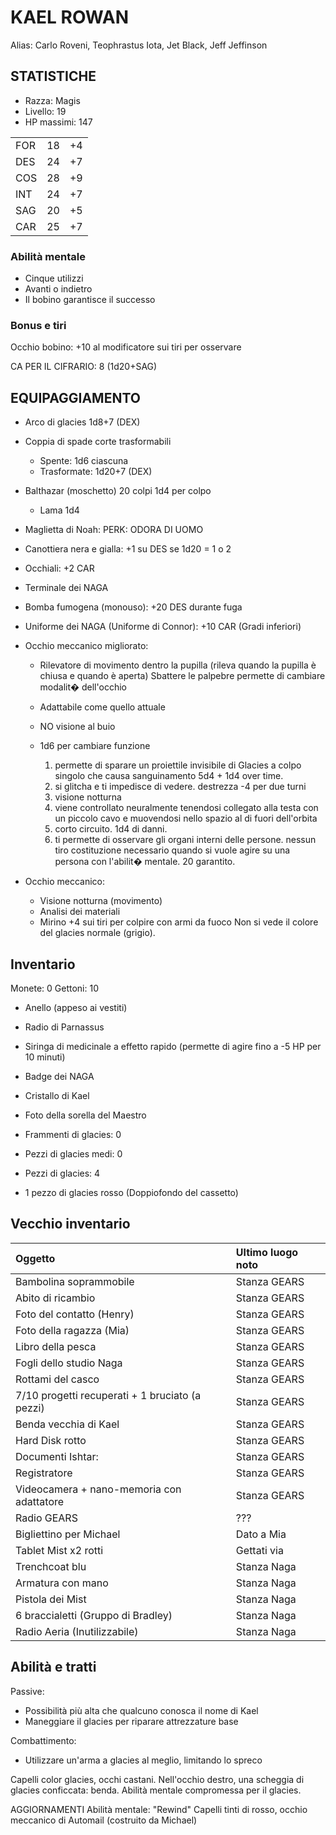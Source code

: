 # KAEL ROWAN
Alias:  Carlo Roveni, Teophrastus Iota, Jet Black, Jeff Jeffinson

## STATISTICHE
 * Razza:	Magis
 * Livello: 19
 * HP massimi: 147

| | | |
|-|-|-|
| FOR | 18 | +4 |
| DES | 24 | +7 |
| COS | 28 | +9 |
| INT | 24 | +7 |
| SAG | 20 | +5 |
| CAR | 25 | +7 |

### Abilità mentale
 * Cinque utilizzi
 * Avanti o indietro
 * Il bobino garantisce il successo

### Bonus e tiri
Occhio bobino: +10 al modificatore sui tiri per osservare

CA PER IL CIFRARIO: 8 (1d20+SAG)

## EQUIPAGGIAMENTO
* Arco di glacies			1d8+7 (DEX)
* Coppia di spade corte trasformabili
    * Spente: 				1d6 ciascuna
    * Trasformate:			1d20+7 (DEX)
* Balthazar (moschetto) 20 colpi	1d4 per colpo
    * Lama	 			1d4



* Maglietta di Noah: PERK: ODORA DI UOMO
* Canottiera nera e gialla: +1 su DES se 1d20 = 1 o 2
* Occhiali: +2 CAR
* Terminale dei NAGA

* Bomba fumogena (monouso): +20 DES durante fuga

* Uniforme dei NAGA (Uniforme di Connor): +10 CAR (Gradi inferiori)

* Occhio meccanico migliorato:
	* Rilevatore di movimento dentro la pupilla
	(rileva quando la pupilla è chiusa e quando è aperta)
	Sbattere le palpebre permette di cambiare modalit� dell'occhio
	* Adattabile come quello attuale
	* NO visione al buio
	* 1d6 per cambiare funzione

		1. permette di sparare un proiettile invisibile di Glacies a colpo singolo che causa sanguinamento 5d4 + 1d4 over time.
		2. si glitcha e ti impedisce di vedere. destrezza -4 per due turni
		3. visione notturna
		4. viene controllato neuralmente tenendosi collegato alla testa con un piccolo cavo e muovendosi nello spazio al di fuori dell'orbita
		5. corto circuito. 1d4 di danni.
		6. ti permette di osservare gli organi interni delle persone. nessun tiro costituzione necessario quando si vuole agire su una persona con l'abilit� mentale. 20 garantito.


* Occhio meccanico:
    * Visione notturna (movimento)
    * Analisi dei materiali
    * Mirino	+4 sui tiri per colpire con armi da fuoco
	Non si vede il colore del glacies normale (grigio).


## Inventario
Monete: 0
Gettoni: 10

* Anello (appeso ai vestiti)
* Radio di Parnassus
* Siringa di medicinale a effetto rapido
	(permette di agire fino a -5 HP per 10 minuti)
* Badge dei NAGA
* Cristallo di Kael
* Foto della sorella del Maestro

* Frammenti di glacies: 0
* Pezzi di glacies medi: 0	
* Pezzi di glacies: 4
* 1 pezzo di glacies rosso	(Doppiofondo del cassetto)

## Vecchio inventario 

|Oggetto | Ultimo luogo noto |
|:-----------------|:--------------|
| Bambolina soprammobile	| Stanza GEARS |
| Abito di ricambio 		| Stanza GEARS |
| Foto del contatto (Henry) | Stanza GEARS |
| Foto della ragazza (Mia)	| Stanza GEARS |
| Libro della pesca			| Stanza GEARS |
| Fogli dello studio Naga	| Stanza GEARS |
| Rottami del casco			| Stanza GEARS |
| 7/10 progetti recuperati + 1 bruciato (a pezzi) | Stanza GEARS |
| Benda vecchia di Kael		| Stanza GEARS |
| Hard Disk rotto			| Stanza GEARS |
| Documenti Ishtar: 		| Stanza GEARS |
| Registratore				| Stanza GEARS |
| Videocamera + nano-memoria con adattatore | Stanza GEARS |
| Radio GEARS 				| ??? |
| Bigliettino per Michael	| Dato a Mia |
| Tablet Mist x2 rotti 		| Gettati via |
| Trenchcoat blu			| Stanza Naga |
| Armatura con mano			| Stanza Naga |
| Pistola dei Mist			| Stanza Naga |
| 6 braccialetti (Gruppo di Bradley)	| Stanza Naga |
| Radio Aeria (Inutilizzabile)	| Stanza Naga |

## Abilità e tratti
Passive:
* Possibilità più alta che qualcuno conosca il nome di Kael
* Maneggiare il glacies per riparare attrezzature base

Combattimento: 
* Utilizzare un'arma a glacies al meglio, limitando lo spreco

Capelli color glacies, occhi castani.
Nell'occhio destro, una scheggia di glacies conficcata: benda. Abilità mentale compromessa per il glacies. 

AGGIORNAMENTI
Abilità mentale: "Rewind"
Capelli tinti di rosso, occhio meccanico di Automail (costruito da Michael)
